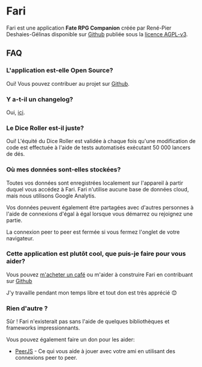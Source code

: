 # Fari

Fari est une application <b>Fate RPG Companion</b> créée par René-Pier Deshaies-Gélinas disponible sur [Github](https://github.com/fariapp/fari) publiée sous la [licence AGPL-v3](https://choosealicense.com/licenses/agpl-3.0/).

## FAQ

### L'application est-elle Open Source?

Oui! Vous pouvez contribuer au projet sur [Github](https://github.com/fariapp/fari).

### Y a-t-il un changelog?

Oui, [ici](/changelog).

### Le Dice Roller est-il juste?

Oui! L'équité du Dice Roller est validée à chaque fois qu'une modification de code est effectuée à l'aide de tests automatisés exécutant 50 000 lancers de dés.

### Où mes données sont-elles stockées?

Toutes vos données sont enregistrées localement sur l'appareil à partir duquel vous accédez à Fari.
Fari n'utilise aucune base de données cloud, mais nous utilisons Google Analytis.

Vos données peuvent également être partagées avec d'autres personnes à l'aide de connexions d'égal à égal lorsque vous démarrez ou rejoignez une partie.

La connexion peer to peer est fermée si vous fermez l'onglet de votre navigateur.

### Cette application est plutôt cool, que puis-je faire pour vous aider?

Vous pouvez [m'acheter un café](https://ko-fi.com/rpdeshaies) ou m'aider à construire Fari en contribuant sur [Github](https://github.com/fariapp/fari)

J'y travaille pendant mon temps libre et tout don est très apprécié 😊

### Rien d'autre ?

Sûr ! Fari n'existerait pas sans l'aide de quelques bibliothèques et frameworks impressionnants.

Vous pouvez également faire un don pour les aider:

- [PeerJS](https://opencollective.com/peer) - Ce qui vous aide à jouer avec votre ami en utilisant des connexions peer to peer.
